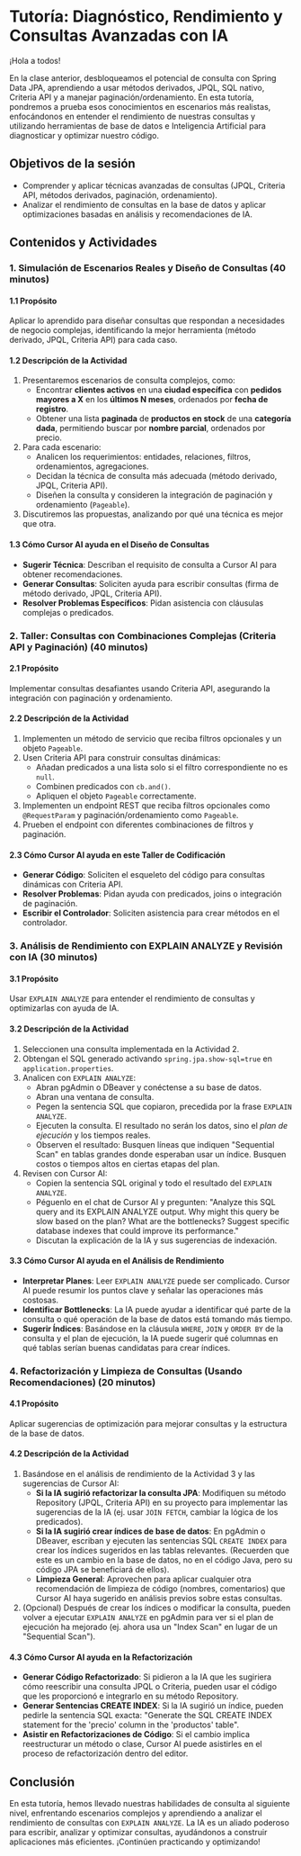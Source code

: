 # Tutoría: Diagnóstico, Rendimiento y Consultas Avanzadas con IA

¡Hola a todos!

En la clase anterior, desbloqueamos el potencial de consulta con Spring Data JPA, aprendiendo a usar métodos derivados, JPQL, SQL nativo, Criteria API y a manejar paginación/ordenamiento. En esta tutoría, pondremos a prueba esos conocimientos en escenarios más realistas, enfocándonos en entender el rendimiento de nuestras consultas y utilizando herramientas de base de datos e Inteligencia Artificial para diagnosticar y optimizar nuestro código.

## Objetivos de la sesión

- Comprender y aplicar técnicas avanzadas de consultas (JPQL, Criteria API, métodos derivados, paginación, ordenamiento).
- Analizar el rendimiento de consultas en la base de datos y aplicar optimizaciones basadas en análisis y recomendaciones de IA.

## Contenidos y Actividades

### 1. Simulación de Escenarios Reales y Diseño de Consultas (40 minutos)

#### 1.1 Propósito

Aplicar lo aprendido para diseñar consultas que respondan a necesidades de negocio complejas, identificando la mejor herramienta (método derivado, JPQL, Criteria API) para cada caso.

#### 1.2 Descripción de la Actividad

1. Presentaremos escenarios de consulta complejos, como:
    - Encontrar **clientes activos** en una **ciudad específica** con **pedidos mayores a X** en los **últimos N meses**, ordenados por **fecha de registro**.
    - Obtener una lista **paginada** de **productos en stock** de una **categoría dada**, permitiendo buscar por **nombre parcial**, ordenados por precio.
2. Para cada escenario:
    - Analicen los requerimientos: entidades, relaciones, filtros, ordenamientos, agregaciones.
    - Decidan la técnica de consulta más adecuada (método derivado, JPQL, Criteria API).
    - Diseñen la consulta y consideren la integración de paginación y ordenamiento (`Pageable`).
3. Discutiremos las propuestas, analizando por qué una técnica es mejor que otra.

#### 1.3 Cómo Cursor AI ayuda en el Diseño de Consultas

- **Sugerir Técnica**: Describan el requisito de consulta a Cursor AI para obtener recomendaciones.
- **Generar Consultas**: Soliciten ayuda para escribir consultas (firma de método derivado, JPQL, Criteria API).
- **Resolver Problemas Específicos**: Pidan asistencia con cláusulas complejas o predicados.

### 2. Taller: Consultas con Combinaciones Complejas (Criteria API y Paginación) (40 minutos)

#### 2.1 Propósito

Implementar consultas desafiantes usando Criteria API, asegurando la integración con paginación y ordenamiento.

#### 2.2 Descripción de la Actividad

1. Implementen un método de servicio que reciba filtros opcionales y un objeto `Pageable`.
2. Usen Criteria API para construir consultas dinámicas:
    - Añadan predicados a una lista solo si el filtro correspondiente no es `null`.
    - Combinen predicados con `cb.and()`.
    - Apliquen el objeto `Pageable` correctamente.
3. Implementen un endpoint REST que reciba filtros opcionales como `@RequestParam` y paginación/ordenamiento como `Pageable`.
4. Prueben el endpoint con diferentes combinaciones de filtros y paginación.

#### 2.3 Cómo Cursor AI ayuda en este Taller de Codificación

- **Generar Código**: Soliciten el esqueleto del código para consultas dinámicas con Criteria API.
- **Resolver Problemas**: Pidan ayuda con predicados, joins o integración de paginación.
- **Escribir el Controlador**: Soliciten asistencia para crear métodos en el controlador.

### 3. Análisis de Rendimiento con EXPLAIN ANALYZE y Revisión con IA (30 minutos)

#### 3.1 Propósito

Usar `EXPLAIN ANALYZE` para entender el rendimiento de consultas y optimizarlas con ayuda de IA.

#### 3.2 Descripción de la Actividad

1. Seleccionen una consulta implementada en la Actividad 2.
2. Obtengan el SQL generado activando `spring.jpa.show-sql=true` en `application.properties`.
3. Analicen con `EXPLAIN ANALYZE`:
    - Abran pgAdmin o DBeaver y conéctense a su base de datos.
    - Abran una ventana de consulta.
    - Pegen la sentencia SQL que copiaron, precedida por la frase `EXPLAIN ANALYZE`.
    - Ejecuten la consulta. El resultado no serán los datos, sino el _plan de ejecución_ y los tiempos reales.
    - Observen el resultado: Busquen líneas que indiquen "Sequential Scan" en tablas grandes donde esperaban usar un índice. Busquen costos o tiempos altos en ciertas etapas del plan.
4. Revisen con Cursor AI:
    - Copien la sentencia SQL original y todo el resultado del `EXPLAIN ANALYZE`.
    - Péguenlo en el chat de Cursor AI y pregunten: "Analyze this SQL query and its EXPLAIN ANALYZE output. Why might this query be slow based on the plan? What are the bottlenecks? Suggest specific database indexes that could improve its performance."
    - Discutan la explicación de la IA y sus sugerencias de indexación.

#### 3.3 Cómo Cursor AI ayuda en el Análisis de Rendimiento

- **Interpretar Planes**: Leer `EXPLAIN ANALYZE` puede ser complicado. Cursor AI puede resumir los puntos clave y señalar las operaciones más costosas.
- **Identificar Bottlenecks**: La IA puede ayudar a identificar qué parte de la consulta o qué operación de la base de datos está tomando más tiempo.
- **Sugerir Índices**: Basándose en la cláusula `WHERE`, `JOIN` y `ORDER BY` de la consulta y el plan de ejecución, la IA puede sugerir qué columnas en qué tablas serían buenas candidatas para crear índices.

### 4. Refactorización y Limpieza de Consultas (Usando Recomendaciones) (20 minutos)

#### 4.1 Propósito

Aplicar sugerencias de optimización para mejorar consultas y la estructura de la base de datos.

#### 4.2 Descripción de la Actividad

1. Basándose en el análisis de rendimiento de la Actividad 3 y las sugerencias de Cursor AI:
    - **Si la IA sugirió refactorizar la consulta JPA**: Modifiquen su método Repository (JPQL, Criteria API) en su proyecto para implementar las sugerencias de la IA (ej. usar `JOIN FETCH`, cambiar la lógica de los predicados).
    - **Si la IA sugirió crear índices de base de datos**: En pgAdmin o DBeaver, escriban y ejecuten las sentencias SQL `CREATE INDEX` para crear los índices sugeridos en las tablas relevantes. (Recuerden que este es un cambio en la base de datos, no en el código Java, pero su código JPA se beneficiará de ellos).
    - **Limpieza General**: Aprovechen para aplicar cualquier otra recomendación de limpieza de código (nombres, comentarios) que Cursor AI haya sugerido en análisis previos sobre estas consultas.
2. (Opcional) Después de crear los índices o modificar la consulta, pueden volver a ejecutar `EXPLAIN ANALYZE` en pgAdmin para ver si el plan de ejecución ha mejorado (ej. ahora usa un "Index Scan" en lugar de un "Sequential Scan").

#### 4.3 Cómo Cursor AI ayuda en la Refactorización

- **Generar Código Refactorizado**: Si pidieron a la IA que les sugiriera cómo reescribir una consulta JPQL o Criteria, pueden usar el código que les proporcionó e integrarlo en su método Repository.
- **Generar Sentencias CREATE INDEX**: Si la IA sugirió un índice, pueden pedirle la sentencia SQL exacta: "Generate the SQL CREATE INDEX statement for the 'precio' column in the 'productos' table".
- **Asistir en Refactorizaciones de Código**: Si el cambio implica reestructurar un método o clase, Cursor AI puede asistirles en el proceso de refactorización dentro del editor.

## Conclusión

En esta tutoría, hemos llevado nuestras habilidades de consulta al siguiente nivel, enfrentando escenarios complejos y aprendiendo a analizar el rendimiento de consultas con `EXPLAIN ANALYZE`. La IA es un aliado poderoso para escribir, analizar y optimizar consultas, ayudándonos a construir aplicaciones más eficientes. ¡Continúen practicando y optimizando!
